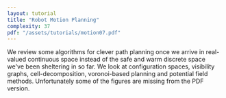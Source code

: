 ```yaml
---
layout: tutorial
title: "Robot Motion Planning"
complexity: 37
pdf: "/assets/tutorials/motion07.pdf"
---
```

We review some algorithms for clever path planning once we arrive in real-valued continuous space instead of the safe and warm discrete space we've been sheltering in so far. We look at configuration spaces, visibility graphs, cell-decomposition, voronoi-based planning and potential field methods. Unfortunately some of the figures are missing from the PDF version.